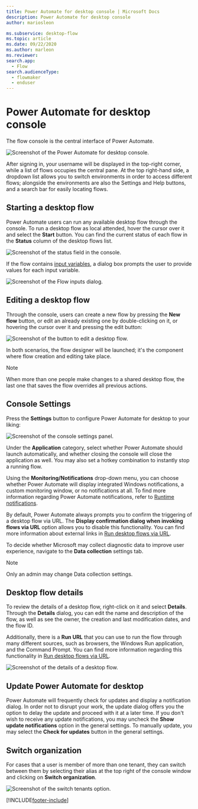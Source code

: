 ```yaml
---
title: Power Automate for desktop console | Microsoft Docs
description: Power Automate for desktop console
author: mariosleon

ms.subservice: desktop-flow
ms.topic: article
ms.date: 09/22/2020
ms.author: marleon
ms.reviewer: 
search.app: 
  - Flow
search.audienceType: 
  - flowmaker
  - enduser
---
```

# Power Automate for desktop console

The flow console is the central interface of Power Automate.

![Screenshot of the Power Automate for desktop console.](media/console/pad-console.png)

After signing in, your username will be displayed in the top-right corner, while a list of flows occupies the central pane. At the top right-hand side, a dropdown list allows you to switch environments in order to access different flows; alongside the environments are also the Settings and Help buttons, and a search bar for easily locating flows.

## Starting a desktop flow

Power Automate users can run any available desktop flow through the console. To run a desktop flow as local attended, hover the cursor over it and select the **Start** button. You can find the current status of each flow in the **Status** column of the desktop flows list.

![Screenshot of the status field in the console.](media/console/start-flow.png)

If the flow contains [input variables](manage-variables.md#input-and-output-variables), a dialog box prompts the user to provide values for each input variable.

![Screenshot of the Flow inputs dialog.](media/console/start-flow-inputs.png)

## Editing a desktop flow

Through the console, users can create a new flow by pressing the **New flow** button, or edit an already existing one by double-clicking on it, or hovering the cursor over it and pressing the edit button:

![Screenshot of the button to edit a desktop flow.](media/console/create-edit-flow.png)

In both scenarios, the flow designer will be launched; it's the component where flow creation and editing take place.

>[!NOTE]
> When more than one people make changes to a shared desktop flow, the last one that saves the flow overrides all previous actions.


## Console Settings

Press the **Settings** button to configure Power Automate for desktop to your liking:

![Screenshot of the console settings panel.](media/console/console-settings-panel.png)

Under the **Application** category, select whether Power Automate should launch automatically, and whether closing the console will close the application as well. You may also set a hotkey combination to instantly stop a running flow.

Using the **Monitoring/Notifications** drop-down menu, you can choose whether Power Automate will display integrated Windows notifications, a custom monitoring window, or no notifications at all. To find more information regarding Power Automate notifications, refer to [Runtime notifications](run-pad-flow.md#runtime-notifications).

By default, Power Automate always prompts you to confirm the triggering of a desktop flow via URL. The **Display confirmation dialog when invoking flows via URL** option allows you to disable this functionality. You can find more information about external links in [Run desktop flows via URL](run-pad-flow.md#run-desktop-flows-via-url).  

To decide whether Microsoft may collect diagnostic data to improve user experience, navigate to the **Data collection** settings tab. 

>[!NOTE]
>Only an admin may change Data collection settings.

## Desktop flow details

To review the details of a desktop flow, right-click on it and select **Details**. Through the **Details** dialog, you can edit the name and description of the flow, as well as see the owner, the creation and last modification dates, and the flow ID.

Additionally, there is a **Run URL** that you can use to run the flow through many different sources, such as browsers, the Windows Run application, and the Command Prompt. You can find more information regarding this functionality in [Run desktop flows via URL](run-pad-flow.md#run-desktop-flows-via-url).

![Screenshot of the details of a desktop flow.](media/console/desktop-flow-details.png)

## Update Power Automate for desktop

Power Automate will frequently check for updates and display a notification dialog. In order not to disrupt your work, the update dialog offers you the option to delay the update and proceed with it at a later time. If you don't wish to receive any update notifications, you may uncheck the **Show update notifications** option in the general settings. To manually update, you may select the **Check for updates** button in the general settings.

## Switch organization

For cases that a user is member of more than one tenant, they can switch between them by selecting their alias at the top right of the console window and clicking on **Switch organization**.

![Screenshot of the switch tenants option.](media/console/switch-tenant.png)

[!INCLUDE[footer-include](../includes/footer-banner.md)]